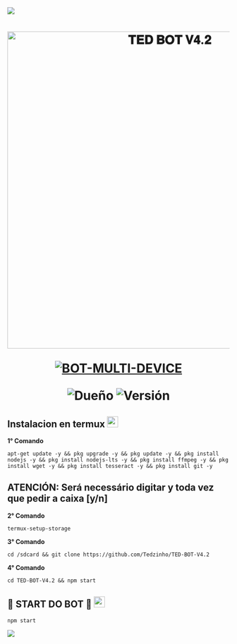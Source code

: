 <img src="https://readme-typing-svg.herokuapp.com/?font=mono&size=30&duration=4000&color=00008b&center=falso&vCenter=falso&lines=🜛+𝐓𝐄𝐃-𝐁𝐎𝐓-𝐕𝟒.𝟐+🜛;۞+𝙊𝙁𝘾+𝙐𝙋𝘿𝘼𝙏𝙀+۞;@𝐈𝐭𝐬.𝐦𝐥𝐚.𝐨𝐟𝐢𝐜𝐢𝐚𝐥">      

<h1 align="center">
<p>
<img src= "https://tedzinho.online/upload/bwjGBq.jpg" alt="𝐓𝐄𝐃 𝐁𝐎𝐓 𝐕𝟒.𝟐" width="720">
</p>

<p align="center">
<a href="#"><img title="BOT-MULTI-DEVICE" src="https://img.shields.io/badge/BOT•MULTI•DEVICE-blue?&style=for-the-badge"></a>
</p>

<p align="center">
<img title="Dueño" src="https://img.shields.io/badge/Autor-@mialficial02-orange.svg?style=for-the-badge&logo=github"></a>
<img title="Versión" src="https://img.shields.io/badge/Versão-4.2.0-orange.svg?style=for-the-badge&logo=github"></a>
</p>

## Instalacion en termux <img src="https://user-images.githubusercontent.com/108157095/182052725-6568419a-6a9f-490a-85ea-90b94af694fe.png" height="25px">
**1° Comando**
```
apt-get update -y && pkg upgrade -y && pkg update -y && pkg install nodejs -y && pkg install nodejs-lts -y && pkg install ffmpeg -y && pkg install wget -y && pkg install tesseract -y && pkg install git -y
```
**ATENCIÓN:**
Será necessário digitar y toda vez que pedir a caixa [y/n]
---------------------------

**2° Comando**
```
termux-setup-storage
```
**3° Comando**
```
cd /sdcard && git clone https://github.com/Tedzinho/TED-BOT-V4.2
```
**4° Comando**
```
cd TED-BOT-V4.2 && npm start
```

## 💾 START DO BOT 💾 <img src="https://user-images.githubusercontent.com/108157095/182053901-78e4a217-51ba-42a3-8ec5-38ed978ad752.png" height="25px">
```
npm start
```

<img src="https://readme-typing-svg.herokuapp.com/?font=mono&size=30&duration=4000&color=00008b&center=falso&vCenter=falso&lines=╰•★𝐓𝐄𝐃-𝐁𝐎𝐓-𝐕𝟒.𝟐★•╯"> 
